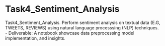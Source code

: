 # Task4_Sentiment_Analysis
Task4_Sentiment_Analysis. Perform sentiment analysis on textual data (E.G, TWEETS, REVIEWS) using natural language processsing (NLP) techniques.           - Deliverable: A notebook showcase data preprocessing model implementation, and insights.
